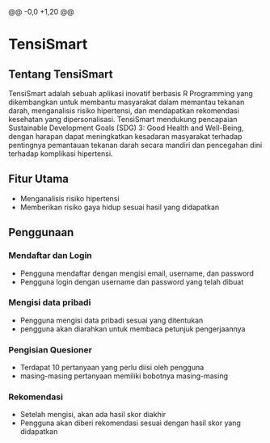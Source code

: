 @@ -0,0 +1,20 @@
# TensiSmart
## Tentang TensiSmart
TensiSmart adalah sebuah aplikasi inovatif berbasis R Programming yang dikembangkan untuk membantu masyarakat dalam memantau tekanan darah, menganalisis risiko hipertensi, dan mendapatkan rekomendasi kesehatan yang dipersonalisasi.
TensiSmart mendukung pencapaian Sustainable Development Goals (SDG) 3: Good Health and Well-Being, dengan harapan dapat meningkatkan kesadaran masyarakat terhadap pentingnya pemantauan tekanan darah secara mandiri dan pencegahan dini terhadap komplikasi hipertensi.
## Fitur Utama
- Menganalisis risiko hipertensi
- Memberikan risiko gaya hidup sesuai hasil yang didapatkan
## Penggunaan
### Mendaftar dan Login
- Pengguna mendaftar dengan mengisi email, username, dan password
- Pengguna login dengan username dan password yang telah dibuat
### Mengisi data pribadi
- Pengguna mengisi data pribadi sesuai yang ditentukan
- pengguna akan diarahkan untuk membaca petunjuk pengerjaannya
### Pengisian Quesioner
- Terdapat 10 pertanyaan yang perlu diisi oleh pengguna
- masing-masing pertanyaan memiliki bobotnya masing-masing
### Rekomendasi
- Setelah mengisi, akan ada hasil skor diakhir
- Pengguna akan diberi rekomendasi sesuai dengan hasil skor yang didapatkan
